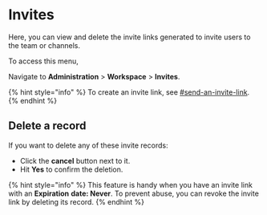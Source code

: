 # Invites

Here, you can view and delete the invite links generated to invite users to the team or channels.

To access this menu,

Navigate to **Administration** > **Workspace** > **Invites**.

{% hint style="info" %}
To create an invite link, see [#send-an-invite-link](../../user-guides/rooms/discussions/manage-discussion-members.md#send-an-invite-link "mention").
{% endhint %}

## Delete a record

If you want to delete any of these invite records:

* Click the **cancel** button next to it.
* Hit **Yes** to confirm the deletion.

{% hint style="info" %}
This feature is handy when you have an invite link with an **Expiration** **date: Never**. To prevent abuse, you can revoke the invite link by deleting its record.
{% endhint %}
